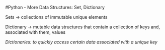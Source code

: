 #Python - More Data Structures: Set, Dictionary

Sets -> collections of immutable unique elements

Dictionary -> mutable data structures that contain a collection of keys and,
associated with them, values

_Dictionaries: to quickly access certain data associated with a unique key_
